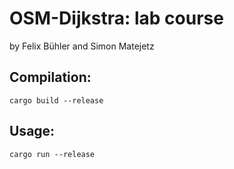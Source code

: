 # OSM-Dijkstra: lab course
by Felix Bühler and Simon Matejetz

## Compilation:
`cargo build --release`

## Usage:
`cargo run --release`
